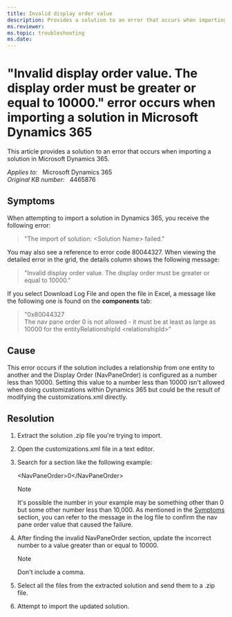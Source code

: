 ```yaml
---
title: Invalid display order value
description: Provides a solution to an error that occurs when importing a solution in Microsoft Dynamics 365.
ms.reviewer: 
ms.topic: troubleshooting
ms.date: 
---
```

# "Invalid display order value. The display order must be greater or equal to 10000." error occurs when importing a solution in Microsoft Dynamics 365

This article provides a solution to an error that occurs when importing a solution in Microsoft Dynamics 365.

_Applies to:_ &nbsp; Microsoft Dynamics 365  
_Original KB number:_ &nbsp; 4465876

## Symptoms

When attempting to import a solution in Dynamics 365, you receive the following error:

> "The import of solution: \<Solution Name> failed."

You may also see a reference to error code 80044327.
When viewing the detailed error in the grid, the details column shows the following message:

> "Invalid display order value. The display order must be greater or equal to 10000."

If you select Download Log File and open the file in Excel, a message like the following one is found on the **components** tab:

> "0x80044327  
The nav pane order 0 is not allowed - it must be at least as large as 10000 for the entityRelationshipId \<relationshipId>"

## Cause

This error occurs if the solution includes a relationship from one entity to another and the Display Order (NavPaneOrder) is configured as a number less than 10000. Setting this value to a number less than 10000 isn't allowed when doing customizations within Dynamics 365 but could be the result of modifying the customizations.xml directly.

## Resolution

1. Extract the solution .zip file you're trying to import.
2. Open the customizations.xml file in a text editor.
3. Search for a section like the following example:

    \<NavPaneOrder>0\</NavPaneOrder>

    > [!NOTE]
    > It's possible the number in your example may be something other than 0 but some other number less than 10,000. As mentioned in the [Symptoms](#symptoms) section, you can refer to the message in the log file to confirm the nav pane order value that caused the failure.

4. After finding the invalid NavPaneOrder section, update the incorrect number to a value greater than or equal to 10000.

    > [!NOTE]
    > Don't include a comma.
5. Select all the files from the extracted solution and send them to a .zip file.
6. Attempt to import the updated solution.
